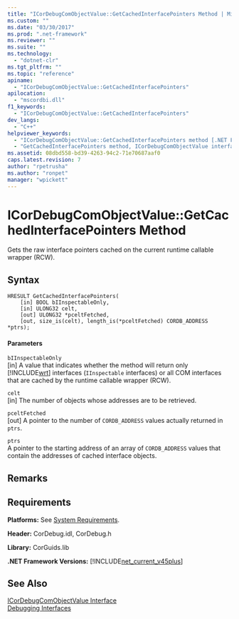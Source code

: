 ```yaml
---
title: "ICorDebugComObjectValue::GetCachedInterfacePointers Method | Microsoft Docs"
ms.custom: ""
ms.date: "03/30/2017"
ms.prod: ".net-framework"
ms.reviewer: ""
ms.suite: ""
ms.technology: 
  - "dotnet-clr"
ms.tgt_pltfrm: ""
ms.topic: "reference"
apiname: 
  - "ICorDebugComObjectValue::GetCachedInterfacePointers"
apilocation: 
  - "mscordbi.dll"
f1_keywords: 
  - "ICorDebugComObjectValue::GetCachedInterfacePointers"
dev_langs: 
  - "C++"
helpviewer_keywords: 
  - "ICorDebugComObjectValue::GetCachedInterfacePointers method [.NET Framework debugging]"
  - "GetCachedInterfacePointers method, ICorDebugComObjectValue interface [.NET Framework debugging]"
ms.assetid: 08dbd558-bd39-4263-94c2-71e70687aaf0
caps.latest.revision: 7
author: "rpetrusha"
ms.author: "ronpet"
manager: "wpickett"
---
```

# ICorDebugComObjectValue::GetCachedInterfacePointers Method
Gets the raw interface pointers cached on the current runtime callable wrapper (RCW).  
  
## Syntax  
  
```  
HRESULT GetCachedInterfacePointers(  
    [in] BOOL bIInspectableOnly,  
    [in] ULONG32 celt,  
    [out] ULONG32 *pceltFetched,  
    [out, size_is(celt), length_is(*pceltFetched) CORDB_ADDRESS *ptrs);  
```  
  
#### Parameters  
 `bIInspectableOnly`  
 [in] A value that indicates whether the method will return only [!INCLUDE[wrt](../../../../includes/wrt-md.md)] interfaces (`IInspectable` interfaces) or all COM interfaces that are cached by the runtime callable wrapper (RCW).  
  
 `celt`  
 [in] The number of objects whose addresses are to be retrieved.  
  
 `pceltFetched`  
 [out] A pointer to the number of `CORDB_ADDRESS` values actually returned in `ptrs`.  
  
 `ptrs`  
 A pointer to the starting address of an array of `CORDB_ADDRESS` values that contain the addresses of cached interface objects.  
  
## Remarks  
  
## Requirements  
 **Platforms:** See [System Requirements](../../../../docs/framework/get-started/system-requirements.md).  
  
 **Header:** CorDebug.idl, CorDebug.h  
  
 **Library:** CorGuids.lib  
  
 **.NET Framework Versions:** [!INCLUDE[net_current_v45plus](../../../../includes/net-current-v45plus-md.md)]  
  
## See Also  
 [ICorDebugComObjectValue Interface](../../../../docs/framework/unmanaged-api/debugging/icordebugcomobjectvalue-interface.md)   
 [Debugging Interfaces](../../../../docs/framework/unmanaged-api/debugging/debugging-interfaces.md)